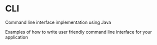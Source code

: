 # CLI
Command line interface implementation using Java

Examples of how to write user friendly command line interface for your application
